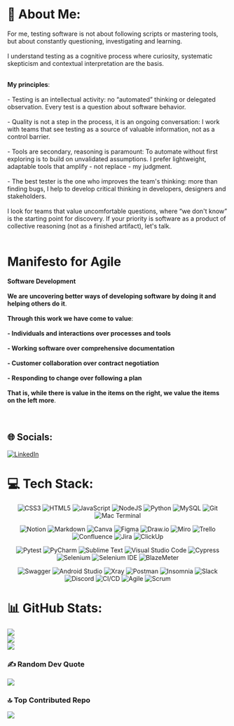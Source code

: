 # 💫 About Me:
For me, testing software is not about following scripts or mastering tools, but about constantly questioning, investigating and learning. 
<br>
<br>
I understand testing as a cognitive process where curiosity, systematic skepticism and contextual interpretation are the basis.
<br>
<br>

**My principles**:
<br>
<br>- Testing is an intellectual activity: no “automated” thinking or delegated observation. Every test is a question about software behavior.
<br>
<br>- Quality is not a step in the process, it is an ongoing conversation: I work with teams that see testing as a source of valuable information, not as a control barrier.
<br>
<BR>- Tools are secondary, reasoning is paramount: To automate without first exploring is to build on unvalidated assumptions. I prefer lightweight, adaptable tools that amplify - not replace - my judgment.
<br>
<BR>- The best tester is the one who improves the team's thinking: more than finding bugs, I help to develop critical thinking in developers, designers and stakeholders.
<br>
<br>
I look for teams that value uncomfortable questions, where “we don't know” is the starting point for discovery. If your priority is software as a product of collective reasoning (not as a finished artifact), let's talk.
<br>
<br>

# **Manifesto for Agile**
**Software Development**
<br>
<br>
**We are uncovering better ways of developing software by doing it and helping others do it**.
<br>
<br>
**Through this work we have come to value**:
<br>
<br>
**- Individuals and interactions over processes and tools**
<br>
<br>
**- Working software over comprehensive documentation**
<br>
<br>
**- Customer collaboration over contract negotiation**
<br>
<br>
**- Responding to change over following a plan**
<br>
<br>
**That is, while there is value in the items on the right, we value the items on the left more**.
<br>
<br>
<br>


## 🌐 Socials:
[![LinkedIn](https://img.shields.io/badge/LinkedIn-%230077B5.svg?logo=linkedin&logoColor=white)](https://linkedin.com/in/linkedin.com/in/patricgallardo) 

# 💻 Tech Stack:

<p align="center">
  <img src="https://img.shields.io/badge/css3-%231572B6.svg?style=for-the-badge&logo=css3&logoColor=white" alt="CSS3" />
  <img src="https://img.shields.io/badge/html5-%23E34F26.svg?style=for-the-badge&logo=html5&logoColor=white" alt="HTML5" />
  <img src="https://img.shields.io/badge/javascript-%23323330.svg?style=for-the-badge&logo=javascript&logoColor=%23F7DF1E" alt="JavaScript" />
  <img src="https://img.shields.io/badge/node.js-6DA55F?style=for-the-badge&logo=node.js&logoColor=white" alt="NodeJS" />
  <img src="https://img.shields.io/badge/python-3670A0?style=for-the-badge&logo=python&logoColor=ffdd54" alt="Python" />
  <img src="https://img.shields.io/badge/mysql-%2300000f.svg?style=for-the-badge&logo=mysql&logoColor=white" alt="MySQL" />
  <img src="https://img.shields.io/badge/git-%23F05033.svg?style=for-the-badge&logo=git&logoColor=white" alt="Git" />
  <img src="https://img.shields.io/badge/mac%20terminal-000000?style=for-the-badge&logo=macos&logoColor=F0F0F0" alt="Mac Terminal" />
  
  
</p>
<p align="center">
  <img src="https://img.shields.io/badge/Notion-%23000000.svg?style=for-the-badge&logo=notion&logoColor=white" alt="Notion" />
  <img src="https://img.shields.io/badge/markdown-%23000000.svg?style=for-the-badge&logo=markdown&logoColor=white" alt="Markdown" />
  <img src="https://img.shields.io/badge/Canva-%2300C4CC.svg?style=for-the-badge&logo=Canva&logoColor=white" alt="Canva" />
  <img src="https://img.shields.io/badge/figma-%23F24E1E.svg?style=for-the-badge&logo=figma&logoColor=white" alt="Figma" />
  <img src="https://img.shields.io/badge/drawio-FFFFFF?style=for-the-badge&logo=drawio&logoColor=black" alt="Draw.io" />
  <img src="https://img.shields.io/badge/Miro-050038?style=for-the-badge&logo=Miro&logoColor=white" alt="Miro" />
  <img src="https://img.shields.io/badge/Trello-%23026AA7.svg?style=for-the-badge&logo=Trello&logoColor=white" alt="Trello" />
  <img src="https://img.shields.io/badge/confluence-%23172BF4.svg?style=for-the-badge&logo=confluence&logoColor=white" alt="Confluence" />
  <img src="https://img.shields.io/badge/jira-%230A0FFF.svg?style=for-the-badge&logo=jira&logoColor=white" alt="Jira" />
  <img src="https://img.shields.io/badge/ClickUp-7B68EE?style=for-the-badge&logo=clickup&logoColor=white" alt="ClickUp" />

</p>
<p align="center">
  <img src="https://img.shields.io/badge/pytest-%230A9EDC.svg?style=for-the-badge&logo=pytest&logoColor=white" alt="Pytest" />
  <img src="https://img.shields.io/badge/pycharm-143?style=for-the-badge&logo=pycharm&logoColor=black&color=black&labelColor=green" alt="PyCharm" />
  <img src="https://img.shields.io/badge/sublime_text-%23575757.svg?style=for-the-badge&logo=sublime-text&logoColor=important" alt="Sublime Text" />
  <img src="https://img.shields.io/badge/Visual%20Studio%20Code-0078d7.svg?style=for-the-badge&logo=visual-studio-code&logoColor=white" alt="Visual Studio Code" />
  <img src="https://img.shields.io/badge/Cypress-17202C?style=for-the-badge&logo=cypress&logoColor=white" alt="Cypress" />
  <img src="https://img.shields.io/badge/-selenium-%43B02A?style=for-the-badge&logo=selenium&logoColor=white" alt="Selenium" />
  <img src="https://img.shields.io/badge/Selenium%20IDE-43B02A?style=for-the-badge&logo=selenium&logoColor=white" alt="Selenium IDE" />
  <img src="https://img.shields.io/badge/BlazeMeter-CA4245?style=for-the-badge&logo=BlazeMeter&logoColor=white" alt="BlazeMeter" />
  
</p>
<p align="center">
  <img src="https://img.shields.io/badge/-Swagger-%23Clojure?style=for-the-badge&logo=swagger&logoColor=white" alt="Swagger" />
  <img src="https://img.shields.io/badge/Android%20Studio-3DDC84.svg?style=for-the-badge&logo=android-studio&logoColor=white" alt="Android Studio" />
  <img src="https://img.shields.io/badge/XRay-00bbff?style=for-the-badge&logo=XRay&logoColor=white" alt="Xray" />
  <img src="https://img.shields.io/badge/Postman-FF6C37?style=for-the-badge&logo=postman&logoColor=white" alt="Postman" />
  <img src="https://img.shields.io/badge/Insomnia-5849BE.svg?style=for-the-badge&logo=Insomnia&logoColor=white" alt="Insomnia" />
  <img src="https://img.shields.io/badge/Slack-4A154B?style=for-the-badge&logo=slack&logoColor=white" alt="Slack" />
  <img src="https://img.shields.io/badge/Discord-%235865F2.svg?style=for-the-badge&logo=discord&logoColor=white" alt="Discord" />
  <img src="https://img.shields.io/badge/CICD-4285F4?style=for-the-badge&logo=googlecloud&logoColor=white" alt="CI/CD" />
  <img src="https://img.shields.io/badge/Agile-2496ED?style=for-the-badge&logo=agile&logoColor=white" alt="Agile" />
  <img src="https://img.shields.io/badge/Scrum-2496ED?style=for-the-badge&logo=scrum&logoColor=white" alt="Scrum" />
  
</p>

# 📊 GitHub Stats:
![](https://github-readme-stats.vercel.app/api?username=GitTestingPat&theme=dark&hide_border=false&include_all_commits=true&count_private=true)<br/>
![](https://github-readme-streak-stats.herokuapp.com/?user=GitTestingPat&theme=dark&hide_border=false)<br/>
![](https://github-readme-stats.vercel.app/api/top-langs/?username=GitTestingPat&theme=dark&hide_border=false&include_all_commits=true&count_private=true&layout=compact)

### ✍️ Random Dev Quote
![](https://quotes-github-readme.vercel.app/api?type=horizontal&theme=radical)

### 🔝 Top Contributed Repo
![](https://github-contributor-stats.vercel.app/api?username=GitTestingPat&limit=5&theme=radical&combine_all_yearly_contributions=true)


<!-- Proudly created with GPRM ( https://gprm.itsvg.in ) --> 
